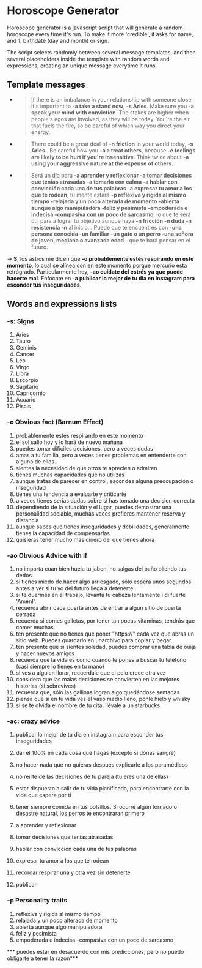 # Horoscope Generator
Horoscope generator is a javascript script that will generate a random horoscope every time it's run. To make it more 'credible', it asks for name, and 1. birthdate (day and month) or sign.

The script selects randomly between several message templates, and then several placeholders inside the template with random words and expressions, creating an unique message everytime it runs.

## Template messages
- > If there is an imbalance in your relationship with someone close, it's important to **-a take a stand now**, **-s Aries**. Make sure you **-a speak your mind with conviction**. The stakes are higher when people's egos are involved, as they will be today. You're the air that fuels the fire, so be careful of which way you direct your energy. 

- > There could be a great deal of **-n friction** in your world today, **-s Aries**.. Be careful how you **-a a treat others**, because **-e feelings are likely to be hurt if you're insensitive**. Think twice about **-a using your aggressive nature at the expense of others**.

- > Será un día para **-a aprender y reflexionar -a tomar decisiones que tenias atrasadas -a tomarlo con calma -a hablar con convicción cada una de tus palabras -a expresar tu amor a los que te rodean**, tu mente estará **-p reflexiva y rígida al mismo tiempo -relajada y un poco alterada de momento -abierta aunque algo manipuladora -feliz y pesimista -empoderada e indecisa -compasiva con un poco de sarcasmo**, lo que te será útil para a lograr tu objetivo aunque haya **-n fricción -n duda -n resistencia -n** al inicio. . Puede que te encuentres con **-una persona conocida -un familiar -un gato o un perro -una señora de joven, mediana o avanzada edad -** que te hará pensar en el futuro. 

-> **S**, los astros me dicen que **-o probablemente estés respirando en este momento**, lo cual se alínea con en este momento porque mercurio esta retrógrado. Particularmente hoy, **-ao cuídate del estrés ya que puede hacerte mal**. Enfócate en **-a publicar lo mejor de tu dia en instagram para esconder tus inseguridades**. 

## Words and expressions lists
### -s: Signs
1. Aries
2. Tauro
3. Geminis
4. Cancer
5. Leo
6. Virgo
7. Libra
8. Escorpio
9. Sagitario
10. Capricornio
11. Acuario
12. Piscis

### -o Obvious fact (Barnum Effect)
1. probablemente estés respirando en este momento
2. el sol salío hoy y lo hará de nuevo mañana
3. puedes tomar dificiles decisiones, pero a veces dudas
4. amas a tu familia, pero a veces tienes problemas en entenderte con alguno de ellos.
5. sientes la necesidad de que otros te aprecien o admiren
6. tienes muchas capacidades que no utilizas
7. aunque tratas de parecer en control, escondes alguna preocupación o inseguridad
8. tienes una tendencia a evaluarte y criticarte
9. a veces tienes serias dudas sobre si has tomado una decision correcta
10. dependiendo de la situación y el lugar, puedes demostrar una personalidad sociable, muchas veces prefieres mantener reserva y distancia
11. aunque sabes que tienes inseguridades y debilidades, generalmente tienes la capacidad de compensarlas
12. quisieras tener mucho mas dinero del que tienes ahora

### -ao Obvious Advice with if
1. no importa cuan bien huela tu jabon, no salgas del baño oliendo tus dedos
2. si tienes miedo de hacer algo arriesgado, sólo espera unos segundos antes a ver si tu yo del futuro llega a detenerte. 
3. si te duermes en el trabajo, levanta tu cabeza lentamente i di fuerte 'Amen!'.
4. recuerda abrir cada puerta antes de entrar a algun sitio de puerta cerrada
5. recuerda si comes galletas, por tener tan pocas vitaminas, tendrás que comer muchas.
6. ten presente que no tienes que poner "https://" cada vez que abras un sitio web. Puedes guardarlo en unarchivo para copiar y pegar.
7. ten presente que si sientes soledad, puedes comprar una tabla de ouija y hacer nuevos amigos
8. recuerda que la vida es como cuando te pones a buscar tu teléfono (casi siempre lo tienes en tu mano)
9. si ves a alguien llorar, recuerdale que el pelo crece otra vez
10. considera que las malas decisiones se convierten en las mejores historias (si sobrevives)
11. recuerda que, sólo las gallinas logran algo quedándose sentadas
12. piensa que si en tu vida ves el vaso medio lleno, ponle hielo y whisky
13. si se te olvida el nombre de tu cita, llévale a un starbucks 


### -ac: crazy advice
1. publicar lo mejor de tu dia en instagram para esconder tus inseguridades
2. dar el 100% en cada cosa que hagas (excepto si donas sangre)
3. no hacer nada que no quieras despues explicarle a los paramédicos
4. no reirte de las decisiones de tu pareja (tu eres una de ellas)
5. estar dispuesto a salir de tu vida planificada, para encontrarte con la vida que espera por ti
6. tener siempre comida en tus bolsillos. Si ocurre algún tornado o desastre natural, los perros te encontraran primero


1. a aprender y reflexionar
2. tomar decisiones que tenias atrasadas
3. hablar con convicción cada una de tus palabras
4. expresar tu amor a los que te rodean
5. recordar respirar una y otra vez sin detenerte
6. publicar 

### -p Personality traits
1. reflexiva y rígida al mismo tiempo 
2. relajada y un poco alterada de momento 
3. abierta aunque algo manipuladora 
4. feliz y pesimista 
5. empoderada e indecisa -compasiva con un poco de sarcasmo

*** puedes estar en desacuerdo con mis predicciones, pero no puedo obligarte a tener la razon***